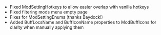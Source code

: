 - Fixed ModSettingHotkeys to allow easier overlap with vanilla hotkeys
- Fixed filtering mods menu empty page
- Fixes for ModSettingEnums (thanks Baydock!)
- Added BuffLocsName and BuffIconName properties to ModBuffIcons for clarity when manually applying them